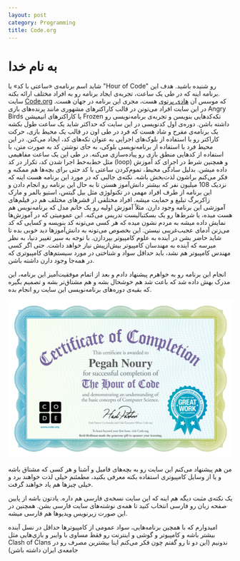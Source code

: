 ```yaml
---
layout: post
category: Programming
title: Code.org
---
```

به نام خدا
===========

شاید اسم برنامه‌ی «ساعتی با کد» یا "Hour of Code" رو شنیده باشید. هدف این برنامه اینه که در طی یک ساعت، تجربه‌ی ایجاد برنامه رو به افراد مختلف ارائه بکنه.  
سایت [Code.org](http://code.org) که موسس آن [هادی پرتوی](http://code.org/about/leadership/hadi_partovi) هست، مجری این برنامه در جهان هست. در این سایت افراد می‌تونن در قالب کاراکترهای مشهوری مانند پرنده‌های بازی Angry Birds یا کاراکترهای انیمیشن Frozen تکه‌کدهایی بنویسن و تجربه‌ی برنامه‌نویسی رو داشته باشن. دوره‌ی اول کدنویسی در این سایت که حداکثر شاید یک ساعت طول بکشه یک برنامه‌ی مفرح و شاد هست که
فرد در طی اون در قالب یک محیط بازی، حرکت کاراکتر رو با استفاده از بلوک‌های اجرایی به عنوان تکه‌های کد، ایجاد می‌کنن.
در این محیط فرد با استفاده از برنامه‌نویسی بلوکی، به جای نوشتن کد به صورت متن، با استفاده از کدهایی منطق بازی رو پیاده‌سازی می‌کنه. در طی این یک ساعت مفاهیمی مثل خط‌به‌خط اجرا شدن کد، تکرار در کد (loop) و همچنین شرط در اجرای کد آموزش داده میشن. بدلیل سادگی محیط، تموم‌کردن ساعتی با کد حتی برای بچه‌ها هم ممکنه و فکر می‌کنم براشون لذت‌بخش باشه.
نکته‌ی جالبی که در مورد این برنامه هست اینه که نزدیک 108 میلیون نفر که بیشتر دانش‌آموز هستن تا به حال این برنامه رو انجام دادن و این برنامه از طرف افراد مهمی در تکنولوژی مثل بیل گیتس، استیو بالمر و مارک زاکربرگ تبلیغ و حمایت میشه. افراد مختلفی از قشرهای مختلف هم در فیلم‌های آموزشی این برنامه وجود دارن. مثلاً آموزش اولیه رو یک خانم مدل که برنامه‌نویس هم هست میده، یا شرط‌ها رو یک بسکتبالیست تدریس می‌کنه. این عمومیتی که در آموزش‌ها نمایش داده میشه به مردم نشون میده که هر کسی می‌تونه کد بنویسه و کسایی که کد می‌زنن آدمای عجیب‌غریبی نیستن. این بخصوص می‌تونه به دانش‌آموزها دید خوبی بده تا شاید حاضر بشن در آینده به علوم کامپیوتر بپردازن. با توجه به سیر تغییر دنیا، به نظر میرسه که آینده به مهندسان کامپیوتر بیش‌ازپیش نیاز خواهد داشت. حتی اگر کسی مهندس کامپیوتر هم نشد، باید حداقل سواد و شناختی در مورد  سیستم‌های کامپیوتری که در همه‌جا وجود دارن داشته باشن.

انجام این برنامه رو به خواهرم پیشنهاد دادم و بعد از اتمام موفقیت‌آمیز این برنامه، این مدرک بهش داده شد که باعث شد هم خوشحال بشه و هم مشتاق‌تر بشه و تصمیم بگیره که بقیه‌ی دوره‌های برنامه‌نویسی این سایت رو انجام بده.

![Code.org Hour of Code certificate](/stylesheets/images/codeorg-hour-of-code-cert.jpg)

من هم پیشنهاد می‌کنم این سایت رو به بچه‌های فامیل و آشنا و هر کسی که مشتاق باشه و یا از وسایل کامپیوتری استفاده بکنه معرفی بکنید، مطمئنم خیلی لذت خواهند برد و خیلی چیزها هم یاد خواهند گرفت.

یک نکته‌ی مثبت دیگه هم اینه که این سایت نسخه‌ی فارسی هم داره. یادتون باشه از پایین صفحه زبان رو فارسی انتخاب کنید تا همه‌ی نوشته‌های سایت فارسی بشن. همچنین در این صورت زیرنویس ویدیوها هم فارسی میشه.

امیدوارم که با همچین برنامه‌هایی، سواد عمومی از کامپیوترها حداقل در نسل آینده بیشتر باشه و کامپیوتر و گوشی و اینترنت رو فقط مساوی با وایبر و بازی‌هایی مثل Clash of Clans ندونیم (این دو تا رو گفتم چون فکر می‌کنم اینا بیشترین مصرف رو در جامعه‌ی ایران داشته باشن)
